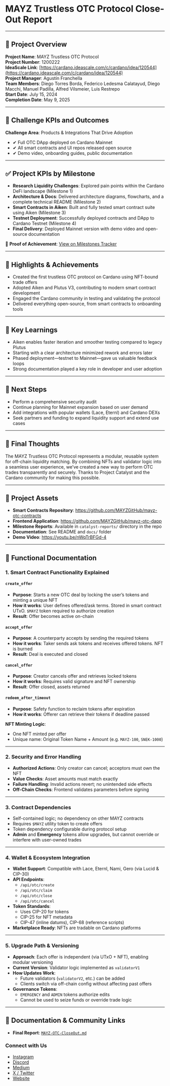 # MAYZ Trustless OTC Protocol Close-Out Report

---

## 🧾 Project Overview

**Project Name**: MAYZ Trustless OTC Protocol  
**Project Number**: 1200222  
**IdeaScale Link**: [https://cardano.ideascale.com/c/cardano/idea/120544](https://cardano.ideascale.com/c/cardano/idea/120544)  
**Project Manager**: Agustín Franchella  
**Team Members**: Diego Torres Borda, Federico Ledesma Calatayud, Diego Macchi, Manuel Padilla, Alfred Vilsmeier, Luis Restrepo  
**Start Date**: July 15, 2024  
**Completion Date**: May 9, 2025

---

## 🎯 Challenge KPIs and Outcomes

**Challenge Area**: Products & Integrations That Drive Adoption

- ✔ Full OTC DApp deployed on Cardano Mainnet  
- ✔ All smart contracts and UI repos released open source  
- ✔ Demo video, onboarding guides, public documentation

---

## ✅ Project KPIs by Milestone

- **Research Liquidity Challenges**: Explored pain points within the Cardano DeFi landscape (Milestone 1)  
- **Architecture & Docs**: Delivered architecture diagrams, flowcharts, and a complete technical README (Milestone 2)  
- **Smart Contracts in Aiken**: Built and fully tested smart contract suite using Aiken (Milestone 3)  
- **Testnet Deployment**: Successfully deployed contracts and DApp to Cardano Testnet (Milestone 4)  
- **Final Delivery**: Deployed Mainnet version with demo video and open-source documentation

📌 **Proof of Achievement**: [View on Milestones Tracker](https://milestones.projectcatalyst.io/projects/1200222)

---

## 🌟 Highlights & Achievements

- Created the first trustless OTC protocol on Cardano using NFT-bound trade offers  
- Adopted Aiken and Plutus V3, contributing to modern smart contract development  
- Engaged the Cardano community in testing and validating the protocol  
- Delivered everything open-source, from smart contracts to onboarding tools

---

## 🧠 Key Learnings

- Aiken enables faster iteration and smoother testing compared to legacy Plutus  
- Starting with a clear architecture minimized rework and errors later  
- Phased deployment—testnet to Mainnet—gave us valuable feedback loops  
- Strong documentation played a key role in developer and user adoption

---

## 🔭 Next Steps

- Perform a comprehensive security audit  
- Continue planning for Mainnet expansion based on user demand  
- Add integrations with popular wallets (Lace, Eternl) and Cardano DEXs  
- Seek partners and funding to expand liquidity support and extend use cases

---

## 💬 Final Thoughts

The MAYZ Trustless OTC Protocol represents a modular, reusable system for off-chain liquidity matching. By combining NFTs and validator logic into a seamless user experience, we’ve created a new way to perform OTC trades transparently and securely. Thanks to Project Catalyst and the Cardano community for making this possible.

---

## 📂 Project Assets

- **Smart Contracts Repository**: https://github.com/MAYZGitHub/mayz-otc-contracts  
- **Frontend Application**: https://github.com/MAYZGitHub/mayz-otc-dapp  
- **Milestone Reports**: Available in `catalyst-reports/` directory in the repo  
- **Documentation**: See README and `docs/` folder  
- **Demo Video**: https://youtu.be/nWqTrBFGd-4

---

## 🧩 Functional Documentation

### 1. Smart Contract Functionality Explained

#### `create_offer`
- **Purpose**: Starts a new OTC deal by locking the user’s tokens and minting a unique NFT  
- **How it works**: User defines offered/ask terms. Stored in smart contract UTxO. `$MAYZ` token required to authorize creation  
- **Result**: Offer becomes active on-chain

#### `accept_offer`
- **Purpose**: A counterparty accepts by sending the required tokens  
- **How it works**: Taker sends ask tokens and receives offered tokens. NFT is burned  
- **Result**: Deal is executed and closed

#### `cancel_offer`
- **Purpose**: Creator cancels offer and retrieves locked tokens  
- **How it works**: Requires valid signature and NFT ownership  
- **Result**: Offer closed, assets returned

#### `redeem_after_timeout`
- **Purpose**: Safety function to reclaim tokens after expiration  
- **How it works**: Offerer can retrieve their tokens if deadline passed

**NFT Minting Logic**:
- One NFT minted per offer  
- Unique name: Original Token Name + Amount (e.g. `MAYZ-100`, `SNEK-1000`)

---

### 2. Security and Error Handling

- **Authorized Actions**: Only creator can cancel; acceptors must own the NFT  
- **Value Checks**: Asset amounts must match exactly  
- **Failure Handling**: Invalid actions revert; no unintended side effects  
- **Off-Chain Checks**: Frontend validates parameters before signing

---

### 3. Contract Dependencies

- Self-contained logic; no dependency on other MAYZ contracts  
- Requires `$MAYZ` utility token to create offers  
- Token dependency configurable during protocol setup  
- **Admin** and **Emergency** tokens allow upgrades, but cannot override or interfere with user-owned trades

---

### 4. Wallet & Ecosystem Integration

- **Wallet Support**: Compatible with Lace, Eternl, Nami, Gero (via Lucid & CIP-30)  
- **API Endpoints**:
  - `/api/otc/create`
  - `/api/otc/claim`
  - `/api/otc/close`
  - `/api/otc/cancel`  
- **Token Standards**:
  - Uses CIP-20 for tokens
  - CIP-25 for NFT metadata
  - CIP-47 (inline datums), CIP-68 (reference scripts)
- **Marketplace Ready**: NFTs are tradable on Cardano platforms

---

### 5. Upgrade Path & Versioning

- **Approach**: Each offer is independent (via UTxO + NFT), enabling modular versioning  
- **Current Version**: Validator logic implemented as `validatorV1`  
- **How Updates Work**:
  - Future validators (`validatorV2`, etc.) can be added  
  - Clients switch via off-chain config without affecting past offers  
- **Governance Tokens**:
  - `EMERGENCY` and `ADMIN` tokens authorize edits
  - Cannot be used to seize funds or override trade logic

---

## 📣 Documentation & Community Links

- **Final Report**: [`MAYZ-OTC-CloseOut.md`](https://github.com/MAYZGitHub/mayz-otc-contracts/blob/main/docs/MAYZ-OTC-CloseOut.md)

### Connect with Us

- [Instagram](https://www.instagram.com/mayz.protocol/)  
- [Discord](https://discord.com/invite/6xkbynuNrj)  
- [Medium](https://medium.com/@MAYZ.io)  
- [X / Twitter](https://x.com/MAYZProtocol)  
- [Website](https://mayz.io)
